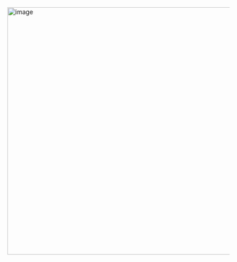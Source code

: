 <img width="562" alt="image" src="https://user-images.githubusercontent.com/37501487/205543650-a78f0c44-831b-46f1-aa9c-9b5d0d812f3d.png">
